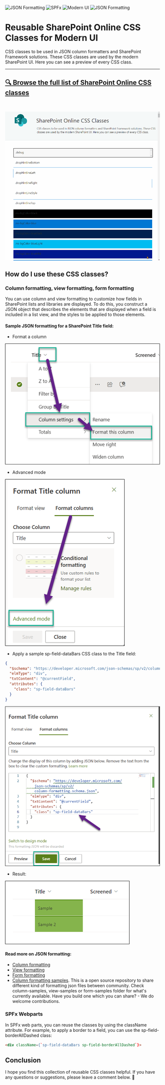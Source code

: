 ![JSON Formatting](https://img.shields.io/badge/SharePoint-Online-green.svg) 
![SPFx](https://img.shields.io/badge/SPFx-green.svg)
![Modern UI](https://img.shields.io/badge/Modern_UI-green.svg) 
![JSON Formatting](https://img.shields.io/badge/JSON_Formatting-green.svg) 

# Reusable SharePoint Online CSS Classes for Modern UI

CSS classes to be used in JSON column formatters and SharePoint Framework solutions. These CSS classes are used by the modern SharePoint UI. Here you can see a preview of every CSS class.

<hr>

## [🔍 Browse the full list of SharePoint Online CSS classes](https://zerg00s.github.io/sp-modern-classes/)

<br>

![image](img\ModernClasses.gif)


## How do I use these CSS classes?
### Column formatting, view formatting, form formatting
You can use column and view formatting to customize how fields in SharePoint lists and libraries are displayed. To do this, you construct a JSON object that describes the elements that are displayed when a field is included in a list view, and the styles to be applied to those elements.

#### Sample JSON formatting for a SharePoint Title field:
- Format a column

![alt text](img/image-2.png)

- Advanced mode

![alt text](img/image-3.png)

- Apply a sample sp-field-dataBars CSS class to the Title field:

```json
{
  "$schema": "https://developer.microsoft.com/json-schemas/sp/v2/column-formatting.schema.json",
  "elmType": "div",
  "txtContent": "@currentField",
  "attributes": {
    "class": "sp-field-dataBars"
  }
}
```

![alt text](img/image-4.png)

- Result:

![alt text](img/image-6.png)

#### Read more on JSON formatting:
- [Column formatting](https://learn.microsoft.com/en-us/sharepoint/dev/declarative-customization/column-formatting)
- [View formatting](https://learn.microsoft.com/en-us/sharepoint/dev/declarative-customization/view-formatting)
- [Form formatting](https://learn.microsoft.com/en-us/sharepoint/dev/declarative-customization/form-formatting)
- [Column formatting samples](https://github.com/pnp/List-Formatting). This is a open source repository to share different kind of formatting json files between community. Check column-samples, view-samples or form-samples folder for what's currently available. Have you build one which you can share? - We do welcome contributions.


### SPFx Webparts
In SPFx web parts, you can reuse the classes by using the className attribute. For example, to apply a border to a field, you can use the sp-field-borderAllDashed class:

```html
<div className={`sp-field-dataBars sp-field-borderAllDashed`}>
```


## Conclusion
I hope you find this collection of reusable CSS classes helpful. If you have any questions or suggestions, please leave a comment below. 🙏
